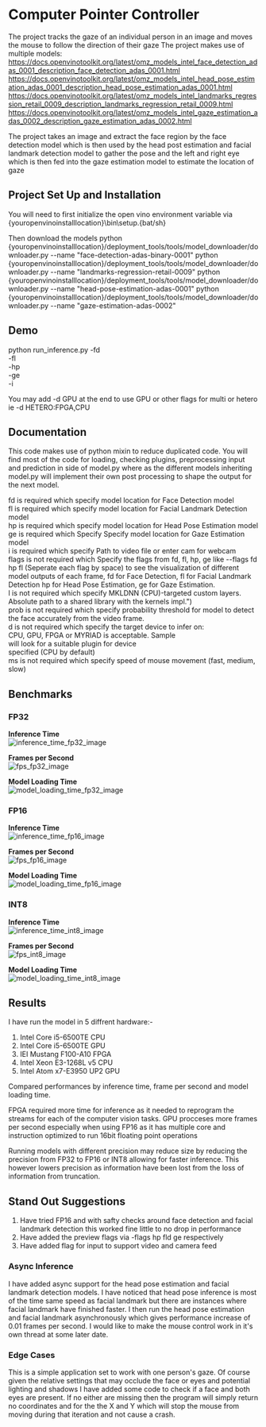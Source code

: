 # Computer Pointer Controller

The project tracks the gaze of an individual person in an image and moves the mouse to follow the direction of their gaze
The project makes use of multiple models:
https://docs.openvinotoolkit.org/latest/omz_models_intel_face_detection_adas_0001_description_face_detection_adas_0001.html
https://docs.openvinotoolkit.org/latest/omz_models_intel_head_pose_estimation_adas_0001_description_head_pose_estimation_adas_0001.html
https://docs.openvinotoolkit.org/latest/omz_models_intel_landmarks_regression_retail_0009_description_landmarks_regression_retail_0009.html
https://docs.openvinotoolkit.org/latest/omz_models_intel_gaze_estimation_adas_0002_description_gaze_estimation_adas_0002.html

The project takes an image and extract the face region by the face detection model which is then used 
by the head post estimation and facial landmark detection model to gather the pose and the left and right eye 
which is then fed into the gaze estimation model to estimate the location of gaze

## Project Set Up and Installation
You will need to first initialize the open vino environment variable via
{youropenvinoinstalllocation}\bin\setup.{bat/sh}

Then download the models
python {youropenvinoinstalllocation}/deployment_tools/tools/model_downloader/downloader.py --name "face-detection-adas-binary-0001"
python {youropenvinoinstalllocation}/deployment_tools/tools/model_downloader/downloader.py --name "landmarks-regression-retail-0009"
python {youropenvinoinstalllocation}/deployment_tools/tools/model_downloader/downloader.py --name "head-pose-estimation-adas-0001"
python {youropenvinoinstalllocation}/deployment_tools/tools/model_downloader/downloader.py --name "gaze-estimation-adas-0002"


## Demo
python run_inference.py -fd <Path of xml file of face detection model> \
-fl <Path of xml file of facial landmarks detection model> \
-hp <Path of xml file of head pose estimation model> \
-ge <Path of xml file of gaze estimation model> \
-i <Path of input video file or enter cam for taking input video from webcam> 

You may add -d GPU at the end to use GPU or other flags for multi or hetero ie -d HETERO:FPGA,CPU

## Documentation
This code makes use of python mixin to reduce duplicated code. You will find most of the code for 
loading, checking plugins, preprocessing input and prediction in side of model.py where as the different models inheriting 
model.py will implement their own post processing to shape the output for the next model.

fd is required which specify model location for Face Detection model <br/>
fl is required which specify model location for Facial Landmark Detection model <br/>
hp is required which specify model location for  Head Pose Estimation model <br/>
ge is required which Specify Specify model location for Gaze Estimation model <br/>
i is required which specify Path to video file or enter cam for webcam <br/>
flags is not required which Specify the flags from fd, fl, hp, ge like --flags fd hp fl (Seperate each flag by space) to see the visualization of different model outputs of each frame, fd for Face Detection, fl for Facial Landmark Detection hp for Head Pose Estimation, ge for Gaze Estimation. <br/>
l is not required which specify MKLDNN (CPU)-targeted custom layers. Absolute path to a shared library with the kernels impl.")<br/>
prob is not required which specify probability threshold for model to detect the face accurately from the video frame.<br/>
d is not required which specify the target device to infer on: <br/>
   CPU, GPU, FPGA or MYRIAD is acceptable. Sample <br/>
   will look for a suitable plugin for device <br/>
   specified (CPU by default)<br/>
ms is not required which specify speed of mouse movement (fast, medium, slow)

## Benchmarks


### FP32

**Inference Time** <br/> 
![inference_time_fp32_image](media/inference_time_fp32.png "Inference Time")

**Frames per Second** <br/> 
![fps_fp32_image](media/fps_fp32.png "Frames per Second")

**Model Loading Time** <br/> 
![model_loading_time_fp32_image](media/model_loading_time_fp32.png "Model Loading Time")

### FP16

**Inference Time** <br/> 
![inference_time_fp16_image](media/inference_time_fp16.png "Inference Time")

**Frames per Second** <br/> 
![fps_fp16_image](media/fps_fp16.png "Frames per Second")

**Model Loading Time** <br/> 
![model_loading_time_fp16_image](media/model_loading_time_fp16.png "Model Loading Time")

### INT8
**Inference Time** <br/> 
![inference_time_int8_image](media/inference_time_int8.png "Inference Time")

**Frames per Second** <br/> 
![fps_int8_image](media/fps_int8.png "Frames per Second")

**Model Loading Time** <br/> 
![model_loading_time_int8_image](media/model_loading_time_int8.png "Model Loading Time")

## Results
I have run the model in 5 diffrent hardware:-
1. Intel Core i5-6500TE CPU 
2. Intel Core i5-6500TE GPU 
3. IEI Mustang F100-A10 FPGA 
4. Intel Xeon E3-1268L v5 CPU 
5. Intel Atom x7-E3950 UP2 GPU

Compared performances by inference time, frame per second and model loading time.

FPGA required more time for inference as it needed to reprogram the streams for each of the computer vision tasks.
GPU procceses more frames per second especially when using FP16 as it has multiple core and instruction optimized to run 16bit floating point operations

Running models with different precision may reduce size by reducing the precision from FP32 to FP16 or INT8 allowing for faster inference. This however lowers precision as information have been lost from the loss of information from truncation.
## Stand Out Suggestions
1. Have tried FP16 and with safty checks around face detection and facial landmark detection this worked fine little to no drop in performance
2. Have added the preview flags via -flags hp fld ge respectively
3. Have added flag for input to support video and camera feed

### Async Inference
I have added async support for the head pose estimation and facial landmark detection models. I have noticed that head pose inference is most of the time same speed as facial landmark but there are instances where facial landmark 
have finished faster. I then run the head pose estimation and facial landmark asynchronously which gives performance increase of 0.01 frames per second. I would like to make the mouse control work in it's own thread at some later date.

### Edge Cases
This is a simple application set to work with one person's gaze. Of course given the relative settings that may occlude the face or eyes 
and potential lighting and shadows I have added some code to check if a face and both eyes are present. If no either are missing then the program 
will simply return no coordinates and for the the X and Y which will stop the mouse from moving during that iteration and not cause a crash.
